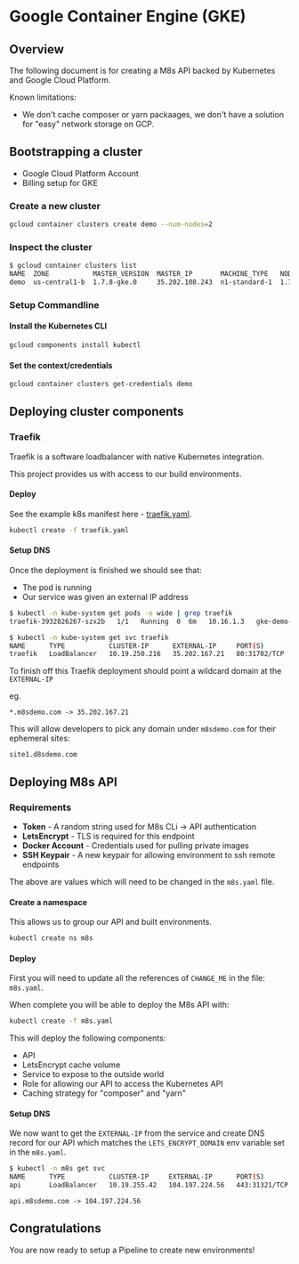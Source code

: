 Google Container Engine (GKE)
=============================

## Overview

The following document is for creating a M8s API backed by Kubernetes and Google Cloud Platform.

Known limitations:

* We don't cache composer or yarn packaages, we don't have a solution for "easy" network storage on GCP.

## Bootstrapping a cluster

* Google Cloud Platform Account
* Billing setup for GKE

### Create a new cluster

```bash
gcloud container clusters create demo --num-nodes=2
```

### Inspect the cluster

```bash
$ gcloud container clusters list
NAME  ZONE           MASTER_VERSION  MASTER_IP       MACHINE_TYPE   NODE_VERSION  NUM_NODES  STATUS
demo  us-central1-b  1.7.8-gke.0     35.202.108.243  n1-standard-1  1.7.8-gke.0   2          RUNNING
```

### Setup Commandline

#### Install the Kubernetes CLI

```bash
gcloud components install kubectl
```

#### Set the context/credentials

```bash
gcloud container clusters get-credentials demo
```

## Deploying cluster components

### Traefik

Traefik is a software loadbalancer with native Kubernetes integration.

This project provides us with access to our build environments.

#### Deploy

See the example k8s manifest here - [traefik.yaml](traefik.yaml).

```bash
kubectl create -f traefik.yaml
```

#### Setup DNS

Once the deployment is finished we should see that:

* The pod is running
* Our service was given an external IP address

```bash
$ kubectl -n kube-system get pods -o wide | grep traefik
traefik-3932826267-szx2b   1/1   Running  0  6m   10.16.1.3   gke-demo-default-pool-da95f638-j8n4
```

```bash
$ kubectl -n kube-system get svc traefik
NAME      TYPE           CLUSTER-IP      EXTERNAL-IP     PORT(S)        AGE
traefik   LoadBalancer   10.19.250.216   35.202.167.21   80:31702/TCP   7m
```

To finish off this Traefik deployment should point a wildcard domain at the `EXTERNAL-IP`

eg.

```
*.m8sdemo.com -> 35.202.167.21
```

This will allow developers to pick any domain under `m8sdemo.com` for their ephemeral sites:

```
site1.d8sdemo.com
```

## Deploying M8s API

### Requirements

* **Token** - A random string used for M8s CLi -> API authentication
* **LetsEncrypt** - TLS is required for this endpoint
* **Docker Account** - Credentials used for pulling private images
* **SSH Keypair** - A new keypair for allowing environment to ssh remote endpoints

The above are values which will need to be changed in the `m8s.yaml` file.

#### Create a namespace

This allows us to group our API and built environments.

```bash
kubectl create ns m8s
```

#### Deploy

First you will need to update all the references of `CHANGE_ME` in the file: `m8s.yaml`.

When complete you will be able to deploy the M8s API with:

```bash
kubectl create -f m8s.yaml
```

This will deploy the following components:

* API
* LetsEncrypt cache volume
* Service to expose to the outside world
* Role for allowing our API to access the Kubernetes API
* Caching strategy for "composer" and "yarn"

#### Setup DNS

We now want to get the `EXTERNAL-IP` from the service and create DNS record for our API which matches the `LETS_ENCRYPT_DOMAIN` env variable set in the `m8s.yaml`.

```bash
$ kubectl -n m8s get svc
NAME      TYPE           CLUSTER-IP     EXTERNAL-IP      PORT(S)         AGE
api       LoadBalancer   10.19.255.42   104.197.224.56   443:31321/TCP   2m
```

```
api.m8sdemo.com -> 104.197.224.56
```

## Congratulations

You are now ready to setup a Pipeline to create new environments!
